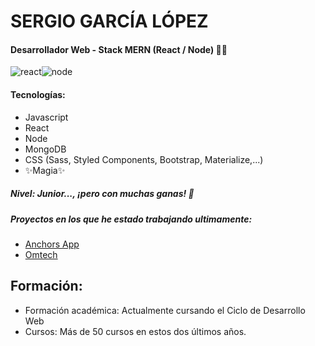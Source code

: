 # SERGIO GARCÍA LÓPEZ

#### Desarrollador Web - Stack MERN (React / Node) 👨‍💻

![react](https://images.pexels.com/photos/11035471/pexels-photo-11035471.jpeg?auto=compress&cs=tinysrgb&w=300)![node](https://images.pexels.com/photos/11035380/pexels-photo-11035380.jpeg?auto=compress&cs=tinysrgb&w=300)

#### Tecnologías:

- Javascript
- React
- Node
- MongoDB
- CSS (Sass, Styled Components, Bootstrap, Materialize,...)
- ✨Magia✨

##### Nivel: Junior..., ¡pero con muchas ganas! 💪

##### Proyectos en los que he estado trabajando ultimamente: 
-  [Anchors App](https://app-enlaces.netlify.app)
-  [Omtech](https://omtech.info)

## Formación: 
- Formación académica: Actualmente cursando el Ciclo de Desarrollo Web
- Cursos: Más de 50 cursos en estos dos últimos años.
